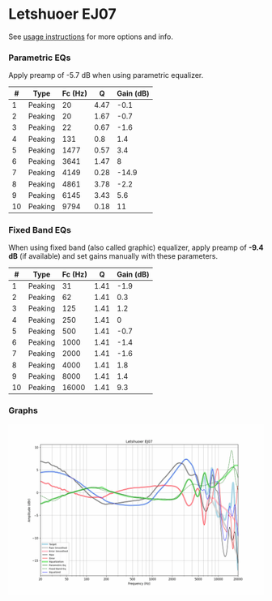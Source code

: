 # Letshuoer EJ07
See [usage instructions](https://github.com/jaakkopasanen/AutoEq#usage) for more options and info.

### Parametric EQs
Apply preamp of -5.7 dB when using parametric equalizer.

|   # | Type    |   Fc (Hz) |    Q |   Gain (dB) |
|-----|---------|-----------|------|-------------|
|   1 | Peaking |        20 | 4.47 |        -0.1 |
|   2 | Peaking |        20 | 1.67 |        -0.7 |
|   3 | Peaking |        22 | 0.67 |        -1.6 |
|   4 | Peaking |       131 | 0.8  |         1.4 |
|   5 | Peaking |      1477 | 0.57 |         3.4 |
|   6 | Peaking |      3641 | 1.47 |         8   |
|   7 | Peaking |      4149 | 0.28 |       -14.9 |
|   8 | Peaking |      4861 | 3.78 |        -2.2 |
|   9 | Peaking |      6145 | 3.43 |         5.6 |
|  10 | Peaking |      9794 | 0.18 |        11   |

### Fixed Band EQs
When using fixed band (also called graphic) equalizer, apply preamp of **-9.4 dB** (if available) and set gains manually with these parameters.

|   # | Type    |   Fc (Hz) |    Q |   Gain (dB) |
|-----|---------|-----------|------|-------------|
|   1 | Peaking |        31 | 1.41 |        -1.9 |
|   2 | Peaking |        62 | 1.41 |         0.3 |
|   3 | Peaking |       125 | 1.41 |         1.2 |
|   4 | Peaking |       250 | 1.41 |         0   |
|   5 | Peaking |       500 | 1.41 |        -0.7 |
|   6 | Peaking |      1000 | 1.41 |        -1.4 |
|   7 | Peaking |      2000 | 1.41 |        -1.6 |
|   8 | Peaking |      4000 | 1.41 |         1.8 |
|   9 | Peaking |      8000 | 1.41 |         1.4 |
|  10 | Peaking |     16000 | 1.41 |         9.3 |

### Graphs
![](./Letshuoer%20EJ07.png)
